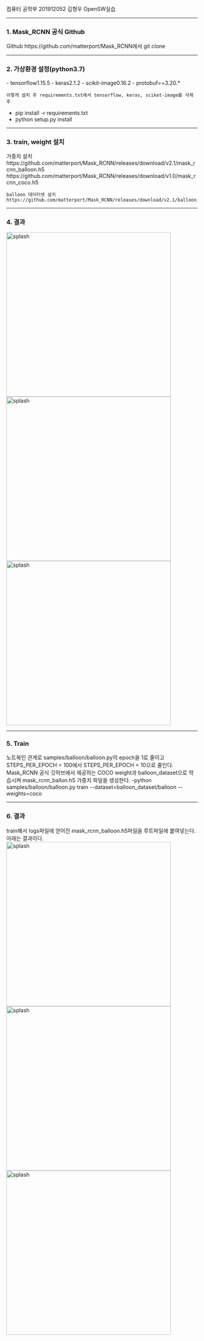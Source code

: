 컴퓨터 공학부 201912052 김형우 OpenSW실습
<hr>

<h3>1. Mask_RCNN 공식 Github</h3>
Github https://github.com/matterport/Mask_RCNN에서 git clone

<hr>

<h3>2. 가상환경 설정(python3.7)</h3>
    - tensorflow1.15.5
    - keras2.1.2
    - scikit-image0.16.2
    - protobuf==3.20.*

    이렇게 설치 후 requirements.txt에서 tensorflow, keras, sciket-image를 삭제 후
   - pip install -r requirements.txt
   - python setup.py install

   <hr>


<h3>3. train, weight 설치</h3>
    가중치 설치
    https://github.com/matterport/Mask_RCNN/releases/download/v2.1/mask_rcnn_balloon.h5
    https://github.com/matterport/Mask_RCNN/releases/download/v1.0/mask_rcnn_coco.h5
    
    balloon 데이터셋 설치 https://github.com/matterport/Mask_RCNN/releases/download/v2.1/balloon_dataset.zip 

<hr>

<h3>4. 결과</h3>
     <img width="433" alt="splash" src="https://github.com/khw0015/openSW_1/samples/balloon/splash_20231126T140916.png"> <br>
     <img width="433" alt="splash" src="https://github.com/khw0015/openSW_1/samples/balloon/splash_20231126T141333.png"> <br>
     <img width="433" alt="splash" src="https://github.com/khw0015/openSW_1/samples/balloon/splash_20231126T141530.png"> <br>

<hr>

<h3>5. Train</h3>
    노트북인 관계로 samples/balloon/balloon.py의 epoch을 1로 줄이고 STEPS_PER_EPOCH = 100에서 STEPS_PER_EPOCH = 10으로 줄인다.
    Mask_RCNN 공식 깃허브에서 제공하는 COCO weight과 balloon_dataset으로 학습시켜 mask_rcnn_ballon.h5 가중치 파일을 생성한다.
        -python samples/balloon/balloon.py train --dataset=balloon_dataset/balloon --weights=coco

<hr>

<h3>6. 결과</h3>
    train해서 logs파일에 얻어진 mask_rcnn_balloon.h5파일을 루트파일에 붙여넣는다.
    아래는 결과이다.
    <img width="433" alt="splash" src="https://github.com/khw0015/openSW_1/samples/balloon/splash_20231126T174925.png"> <br>
     <img width="433" alt="splash" src="https://github.com/khw0015/openSW_1/samples/balloon/splash_20231126T175058.png"> <br>
     <img width="433" alt="splash" src="https://github.com/khw0015/openSW_1/samples/balloon/splash_20231126T175727.png"> <br>
   
